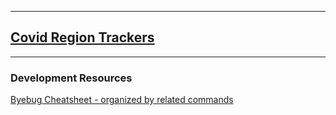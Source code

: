 ----


## [Covid Region Trackers](https://elrayle.github.io/covid_tracker_central_areas)

----

### Development Resources

[Byebug Cheatsheet - organized by related commands](byebug_cheatsheet)


